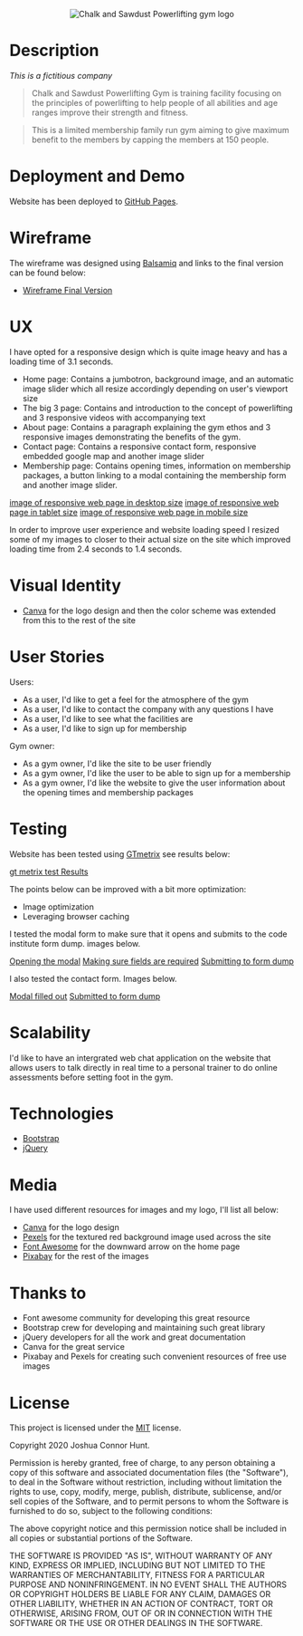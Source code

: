 <p align="center">
  <img src="https://github.com/joshhunt1991/Chalk-and-Sawdust/blob/0905e52615c5eda77c9ab60f499e8765b582ccb6/assets/images/CNSPL.png" alt="Chalk and Sawdust Powerlifting gym logo"/>
</p>

# Description

*This is a fictitious company*

> Chalk and Sawdust Powerlifting Gym is training facility focusing on the principles of powerlifting to help people of all abilities and age ranges improve their strength and fitness.

> This is a limited membership family run gym aiming to give maximum benefit to the members by capping the members at 150 people.

# Deployment and Demo

Website has been deployed to [GitHub Pages](https://joshhunt1991.github.io/Chalk-and-Sawdust/).

# Wireframe

The wireframe was designed using [Balsamiq](https://balsamiq.com/wireframes/) and links to the final version can be found below:

- [Wireframe Final Version](/readmelinks/CHALK-AND-SAWDUST.bmpr)

# UX

I have opted for a responsive design which is quite image heavy and has a loading time of 3.1 seconds.

- Home page: Contains a jumbotron, background image, and an automatic image slider which all resize accordingly depending on user's viewport size
- The big 3 page: Contains and introduction to the concept of powerlifting and 3 responsive videos with accompanying text 
- About page: Contains a paragraph explaining the gym ethos and 3 responsive images demonstrating the benefits of the gym.
- Contact page: Contains a responsive contact form, responsive embedded google map and another image slider
- Membership page: Contains opening times, information on membership packages, a button linking to a modal containing the membership form and another image slider.

[image of responsive web page in desktop size](/readmelinks/desktop.png)
[image of responsive web page in tablet size](/readmelinks/tablet.png)
[image of responsive web page in mobile size](/readmelinks/mobile.png)

In order to improve user experience and website loading speed I resized some of my images to closer to their actual size on the site which improved loading time from 2.4 seconds to 1.4 seconds.

# Visual Identity

- [Canva](https://www.logopony.com/) for the logo design and then the color scheme was extended from this to the rest of the site

# User Stories

Users:

- As a user, I'd like to get a feel for the atmosphere of the gym
- As a user, I'd like to contact the company with any questions I have
- As a user, I'd like to see what the facilities are
- As a user, I'd like to sign up for membership

Gym owner:

- As a gym owner, I'd like the site to be user friendly
- As a gym owner, I'd like the user to be able to sign up for a membership
- As a gym owner, I'd like the website to give the user information about the opening times and membership packages

# Testing

Website has been tested using [GTmetrix](https://gtmetrix.com/reports/joshhunt1991.github.io/FwfY1qpW) see results below:

[gt metrix test Results](/readmelinks/gtmetrix.pdf)

The points below can be improved with a bit more optimization:

- Image optimization
- Leveraging browser caching

I tested the modal form to make sure that it opens and submits to the code institute form dump. images below.

[Opening the modal](/readmelinks/modalopen.png)
[Making sure fields are required](/readmelinks/required.png)
[Submitting to form dump](/readmelinks/formsubmit.png)

I also tested the contact form. Images below.

[Modal filled out](/readmelinks/form2.png)
[Submitted to form dump](/readmelinks/form2submit.png)


# Scalability

I'd like to have an intergrated web chat application on the website that allows users to talk directly in real time to a personal trainer to do online assessments before setting foot in the gym.

# Technologies

- [Bootstrap](https://getbootstrap.com/)
- [jQuery](https://jquery.com/)

# Media

I have used different resources for images and my logo, I'll list all below:

- [Canva](https://www.canva.com/) for the logo design
- [Pexels](https://www.pexels.com) for the textured red background image used across the site
- [Font Awesome](https://fontawesome.com/6?next=%2Fstart) for the downward arrow on the home page
- [Pixabay](https://pixabay.com/) for the rest of the images


# Thanks to

- Font awesome community for developing this great resource
- Bootstrap crew for developing and maintaining such great library
- jQuery developers for all the work and great documentation
- Canva for the great service
- Pixabay and Pexels for creating such convenient resources of free use images

# License

This project is licensed under the [MIT](https://choosealicense.com/licenses/mit/) license.

Copyright 2020 Joshua Connor Hunt.

Permission is hereby granted, free of charge, to any person obtaining a copy of this software and associated documentation files (the "Software"), to deal in the Software without restriction, including without limitation the rights to use, copy, modify, merge, publish, distribute, sublicense, and/or sell copies of the Software, and to permit persons to whom the Software is furnished to do so, subject to the following conditions:

The above copyright notice and this permission notice shall be included in all copies or substantial portions of the Software.

THE SOFTWARE IS PROVIDED "AS IS", WITHOUT WARRANTY OF ANY KIND, EXPRESS OR IMPLIED, INCLUDING BUT NOT LIMITED TO THE WARRANTIES OF MERCHANTABILITY, FITNESS FOR A PARTICULAR PURPOSE AND NONINFRINGEMENT. IN NO EVENT SHALL THE AUTHORS OR COPYRIGHT HOLDERS BE LIABLE FOR ANY CLAIM, DAMAGES OR OTHER LIABILITY, WHETHER IN AN ACTION OF CONTRACT, TORT OR OTHERWISE, ARISING FROM, OUT OF OR IN CONNECTION WITH THE SOFTWARE OR THE USE OR OTHER DEALINGS IN THE SOFTWARE.
